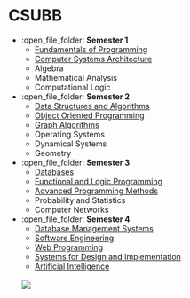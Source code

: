 # CSUBB

<ul>
  <li>:open_file_folder: <b>Semester 1</b>
    <ul>
      <li>
        <a href="https://github.com/tcampean/Student-Lab-Assignment-App"> 
          Fundamentals of Programming 
        </a>
      </li>
      <li>
        <a href="https://github.com/tcampean/Computer-Systems-Architecture"> 
          Computer Systems Architecture
        </a>
      </li>    	
      <li>
          Algebra 
      </li>
      <li>
          Mathematical Analysis 
      </li>
      <li>
          Computational Logic 
      </li>
    </ul>
  </li>
  <li>:open_file_folder: <b>Semester 2</b>
    <ul>
      <li>
        <a href="https://github.com/tcampean/Data-Structure-and-Algorithms"> 
          Data Structures and Algorithms 
        </a>
      </li>
      <li>
        <a href="https://github.com/tcampean/Coat-Shop-App"> 
          Object Oriented Programming 
        </a>
      </li>
      <li>
        <a href="https://github.com/tcampean/Graph-Algorithms"> 
          Graph Algorithms
        </a>
      </li>
      <li>
          Operating Systems
      </li>
      <li>
          Dynamical Systems
      </li>
      <li>
          Geometry
      </li>
    </ul>
  </li>
  <li>:open_file_folder: <b>Semester 3</b>
    <ul>
      <li>
        <a href="https://github.com/tcampean/Database"> 
          Databases 
        </a>
      </li>
      <li>
        <a href="https://github.com/tcampean/Functional-and-Logic-Programming"> 
          Functional and Logic Programming 
        </a>
      </li>      
      <li>
        <a href="https://github.com/tcampean/Toy-Language-Interpreter"> 
          Advanced Programming Methods
        </a>
      </li>
      <li>
          Probability and Statistics
      </li>
      <li>
          Computer Networks 
      </li>
    </ul>
  </li>
  <li>:open_file_folder: <b>Semester 4</b>
    <ul>
      <li>
        <a href="">
          Database Management Systems
	</a>
      </li>
      <li>
        <a href="">
          Software Engineering
        </a>
      </li>
      <li>
        <a href="">
          Web Programming
	</a>
      </li>
      <li>
        <a href="">
          Systems for Design and Implementation
	</a>
      </li>
      <li>
        <a href="">
          Artificial Intelligence
	</a>
      </li>
    </ul>
  </li>
<br>
  <a href="http://www.cs.ubbcluj.ro">
    <img src="http://www.chem.ubbcluj.ro/romana/conferinte/MEEMB/archive/pictures/ubb.gif" />
  </a>
<br>
